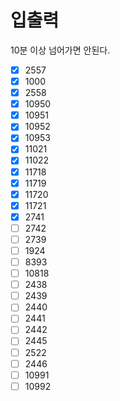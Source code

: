# 입출력

10분 이상 넘어가면 안된다.

- [x] 2557
- [x] 1000
- [x] 2558
- [x] 10950
- [x] 10951
- [x] 10952
- [x] 10953
- [x] 11021
- [x] 11022
- [x] 11718
- [x] 11719
- [x] 11720
- [x] 11721
- [x] 2741
- [ ] 2742
- [ ] 2739
- [ ] 1924
- [ ] 8393
- [ ] 10818
- [ ] 2438
- [ ] 2439
- [ ] 2440
- [ ] 2441
- [ ] 2442
- [ ] 2445
- [ ] 2522
- [ ] 2446
- [ ] 10991
- [ ] 10992

